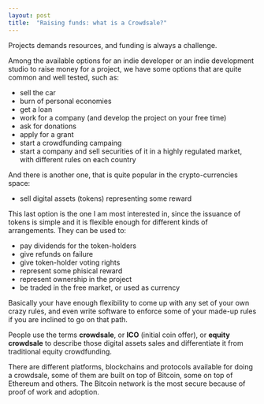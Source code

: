 ```yaml
---
layout: post
title:  "Raising funds: what is a Crowdsale?"
---
```


Projects demands resources, and funding is always a challenge.

Among the available options for an indie developer or an indie development studio to raise money for a project, we have some
options that are quite common and well tested, such as:

- sell the car
- burn of personal economies
- get a loan
- work for a company (and develop the project on your free time)
- ask for donations
- apply for a grant
- start a crowdfunding campaing
- start a company and sell securities of it in a highly regulated market, with different rules on each country

And there is another one, that is quite popular in the crypto-currencies space:

- sell digital assets (tokens) representing some reward

This last option is the one I am most interested in, since the issuance of tokens is simple and it is flexible enough
for different kinds of arrangements. They can be used to:

- pay dividends for the token-holders
- give refunds on failure
- give token-holder voting rights
- represent some phisical reward
- represent ownership in the project
- be traded in the free market, or used as currency

Basically your have enough flexibility to come up with any set of your own crazy rules, and even write software to enforce
some of your made-up rules if you are inclined to go on that path.

People use the terms **crowdsale**, or **ICO** (initial coin offer), or **equity crowdsale** to describe those digital
assets sales and differentiate it from traditional equity crowdfunding.

There are different platforms, blockchains and protocols available for doing a crowdsale,
some of them are built on top of Bitcoin, some on top of Ethereum and others. The Bitcoin network is the most 
secure because of proof of work and adoption.


